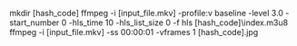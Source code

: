 mkdir [hash_code]
ffmpeg -i [input_file.mkv] -profile:v baseline -level 3.0 -start_number 0 -hls_time 10 -hls_list_size 0 -f hls [hash_code]\index.m3u8
ffmpeg -i [input_file.mkv] -ss 00:00:01 -vframes 1 [hash_code].jpg
